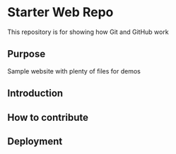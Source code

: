 # Starter Web Repo

This repository is for showing how Git and GitHub work

## Purpose

Sample website with plenty of files for demos

## Introduction



## How to contribute

## Deployment

